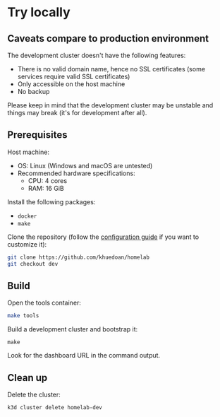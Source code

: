 # Try locally

## Caveats compare to production environment

The development cluster doesn't have the following features:

- There is no valid domain name, hence no SSL certificates (some services require valid SSL certificates)
- Only accessible on the host machine
- No backup
<!-- TODO more caveats here -->

Please keep in mind that the development cluster may be unstable and things may break (it's for development after all).

## Prerequisites

Host machine:

- OS: Linux (Windows and macOS are untested)
- Recommended hardware specifications:
  - CPU: 4 cores
  - RAM: 16 GiB

Install the following packages:

- `docker`
- `make`

Clone the repository (follow the [configuration guide](./deployment/configuration.md) if you want to customize it):

```sh
git clone https://github.com/khuedoan/homelab
git checkout dev
```

## Build

Open the tools container:

```sh
make tools
```

Build a development cluster and bootstrap it:

```
make
```

Look for the dashboard URL in the command output.

## Clean up

Delete the cluster:

```sh
k3d cluster delete homelab-dev
```
